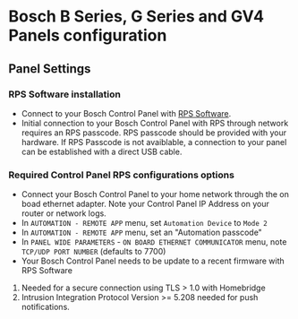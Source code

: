 # Bosch B Series, G Series and GV4 Panels configuration
## Panel Settings
### RPS Software installation
* Connect to your Bosch Control Panel with [RPS Software](https://www2.boschsecurity.us/bseriesinstall/programming).
* Initial connection to your Bosch Control Panel with RPS through network requires an RPS passcode. RPS passcode should be provided with your hardware. If RPS Passcode is not avaiblable, a connection to your panel can be established with a direct USB cable. 

### Required Control Panel RPS configurations options
* Connect your Bosch Control Panel to your home network through the on boad ethernet adapter. Note your Control Panel IP Address on your router or network logs. 
* In `AUTOMATION - REMOTE APP` menu, set `Automation Device` to `Mode 2` 
* In `AUTOMATION - REMOTE APP` menu, set an "Automation passcode" 
* In `PANEL WIDE PARAMETERS` - `ON BOARD ETHERNET COMMUNICATOR` menu, note `TCP/UDP PORT NUMBER` (defaults to 7700) 
* Your Bosch Control Panel needs to be update to a recent firmware with RPS Software 
1. Needed for a secure connection using TLS > 1.0 with Homebridge
2. Intrusion Integration Protocol Version >= 5.208 needed for push notifications.